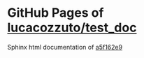 GitHub Pages of [lucacozzuto/test_doc](https://github.com/lucacozzuto/test_doc.git)
===
Sphinx html documentation of [a5f162e9](https://github.com/lucacozzuto/test_doc/tree/a5f162e921425c03c0fb561fda39ee0083b7c0d3)
